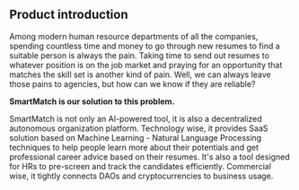 ## **Product introduction**
Among modern human resource departments of all the companies, spending countless time and money to go through new resumes to find a suitable person is always the pain. Taking time to send out resumes to whatever position is on the job market and praying for an opportunity that matches the skill set is another kind of pain. Well, we can always leave those pains to agencies, but how can we know if they are reliable?

**SmartMatch is our solution to this problem.**

SmartMatch is not only an AI-powered tool, it is also a decentralized autonomous organization platform. 
Technology wise, it provides SaaS solution based on Machine Learning - Natural Language Processing techniques to help people learn more about their potentials and get professional career advice based on their resumes. It's also a tool designed for HRs to pre-screen and track the candidates efficiently.
Commercial wise, it tightly connects DAOs and cryptocurrencies to business usage.
